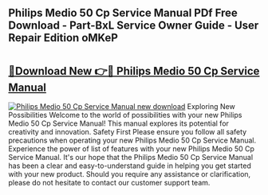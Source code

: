 ## Philips Medio 50 Cp Service Manual PDf Free Download - Part-BxL Service Owner Guide - User Repair Edition oMKeP

# <h2><a href="http://bc49922.oget.top/?id=Philips+Medio+50+Cp+Service+Manual">🔗Download New 👉🔴 Philips Medio 50 Cp Service Manual</a></h2>

[![Philips Medio 50 Cp Service Manual new download](https://i.imgur.com/5g1atiW.png)](http://bc49922.oget.top/?id=Philips+Medio+50+Cp+Service+Manual)
Exploring New Possibilities Welcome to the world of possibilities with your new Philips Medio 50 Cp Service Manual! This manual explores its potential for creativity and innovation. Safety First Please ensure you follow all safety precautions when operating your new Philips Medio 50 Cp Service Manual. Experience the power of list of features with your new Philips Medio 50 Cp Service Manual. It's our hope that the Philips Medio 50 Cp Service Manual has been a clear and easy-to-understand guide in helping you get started with your new product. Should you require any assistance or clarification, please do not hesitate to contact our customer support team.
